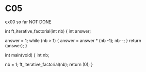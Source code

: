 # C05

ex00 so far NOT DONE


int   ft_iterative_factorial(int nb)
{
  int answer;
  
  answer = 1;
  while (nb > 1)
  {
    answer = answer * (nb -1);
    nb--;
  }
  return (answer);
}

int   main(void)
{
  int nb;
  
  nb = 1;
  ft_iterative_factorial(nb);
  return (0);
}
